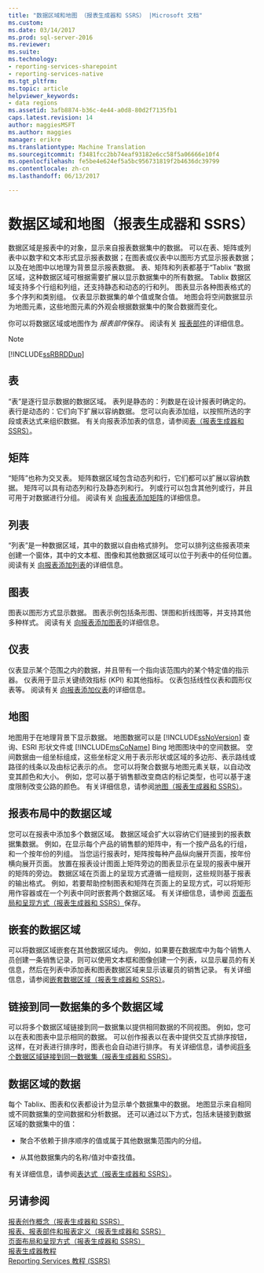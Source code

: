 ```yaml
---
title: "数据区域和地图 （报表生成器和 SSRS） |Microsoft 文档"
ms.custom: 
ms.date: 03/14/2017
ms.prod: sql-server-2016
ms.reviewer: 
ms.suite: 
ms.technology:
- reporting-services-sharepoint
- reporting-services-native
ms.tgt_pltfrm: 
ms.topic: article
helpviewer_keywords:
- data regions
ms.assetid: 3afb8874-b36c-4e44-a0d8-80d2f7135fb1
caps.latest.revision: 14
author: maggiesMSFT
ms.author: maggies
manager: erikre
ms.translationtype: Machine Translation
ms.sourcegitcommit: f3481fcc2bb74eaf93182e6cc58f5a06666e10f4
ms.openlocfilehash: fe5be4e624ef5a5bc956731819f2b4636dc39799
ms.contentlocale: zh-cn
ms.lasthandoff: 06/13/2017

---
```

# <a name="data-regions-and-maps-report-builder-and-ssrs"></a>数据区域和地图（报表生成器和 SSRS）
  数据区域是报表中的对象，显示来自报表数据集中的数据。 可以在表、矩阵或列表中以数字和文本形式显示报表数据；在图表或仪表中以图形方式显示报表数据；以及在地图中以地理为背景显示报表数据。 表、矩阵和列表都基于“Tablix  ”数据区域，这种数据区域可根据需要扩展以显示数据集中的所有数据。 Tablix 数据区域支持多个行组和列组，还支持静态和动态的行和列。 图表显示各种图表格式的多个序列和类别组。 仪表显示数据集的单个值或聚合值。 地图会将空间数据显示为地图元素，这些地图元素的外观会根据数据集中的聚合数据而变化。  
  
 你可以将数据区域或地图作为 *报表部件*保存。 阅读有关 [报表部件](../../reporting-services/report-design/report-parts-report-builder-and-ssrs.md)的详细信息。  
  
> [!NOTE]  
>  [!INCLUDE[ssRBRDDup](../../includes/ssrbrddup-md.md)]  
  
## <a name="table"></a>表  
 “表”是逐行显示数据的数据区域。 表列是静态的：列数是在设计报表时确定的。 表行是动态的：它们向下扩展以容纳数据。 您可以向表添加组，以按照所选的字段或表达式来组织数据。 有关向报表添加表的信息，请参阅[表（报表生成器和 SSRS）](../../reporting-services/report-design/tables-report-builder-and-ssrs.md)。  
  
## <a name="matrix"></a>矩阵  
 “矩阵”也称为交叉表。 矩阵数据区域包含动态列和行，它们都可以扩展以容纳数据。 矩阵可以具有动态列和行及静态列和行。 列或行可以包含其他列或行，并且可用于对数据进行分组。 阅读有关 [向报表添加矩阵](../../reporting-services/report-design/create-a-matrix-report-builder-and-ssrs.md)的详细信息。  
  
## <a name="list"></a>列表  
 “列表”是一种数据区域，其中的数据以自由格式排列。 您可以排列这些报表项来创建一个窗体，其中的文本框、图像和其他数据区域可以位于列表中的任何位置。 阅读有关 [向报表添加列表](../../reporting-services/report-design/create-invoices-and-forms-with-lists-report-builder-and-ssrs.md)的详细信息。  
  
## <a name="chart"></a>图表  
 图表以图形方式显示数据。 图表示例包括条形图、饼图和折线图等，并支持其他多种样式。 阅读有关 [向报表添加图表](../../reporting-services/report-design/charts-report-builder-and-ssrs.md)的详细信息。  
  
## <a name="gauge"></a>仪表  
 仪表显示某个范围之内的数据，并且带有一个指向该范围内的某个特定值的指示器。 仪表用于显示关键绩效指标 (KPI) 和其他指标。 仪表包括线性仪表和圆形仪表等。 阅读有关 [向报表添加仪表](../../reporting-services/report-design/gauges-report-builder-and-ssrs.md)的详细信息。  
  
## <a name="map"></a>地图  
 地图用于在地理背景下显示数据。 地图数据可以是 [!INCLUDE[ssNoVersion](../../includes/ssnoversion-md.md)] 查询、ESRI 形状文件或 [!INCLUDE[msCoName](../../includes/msconame-md.md)] Bing 地图图块中的空间数据。 空间数据由一组坐标组成，这些坐标定义用于表示形状或区域的多边形、表示路线或路径的线条以及由标记表示的点。 您可以将聚合数据与地图元素关联，以自动改变其颜色和大小。 例如，您可以基于销售额改变商店的标记类型，也可以基于速度限制改变公路的颜色。 有关详细信息，请参阅[地图（报表生成器和 SSRS）](../../reporting-services/report-design/maps-report-builder-and-ssrs.md)。  
  
## <a name="data-regions-in-the-report-layout"></a>报表布局中的数据区域  
 您可以在报表中添加多个数据区域。 数据区域会扩大以容纳它们链接到的报表数据集数据。 例如，在显示每个产品的销售额的矩阵中，有一个按产品名的行组，和一个按年份的列组。 当您运行报表时，矩阵按每种产品纵向展开页面，按年份横向展开页面。 放置在报表设计图面上矩阵旁边的图表显示在呈现的报表中展开的矩阵的旁边。 数据区域在页面上的呈现方式遵循一组规则，这些规则基于报表的输出格式。 例如，若要帮助控制图表和矩阵在页面上的呈现方式，可以将矩形用作容器或在一个列表中同时嵌套两个数据区域。 有关详细信息，请参阅 [页面布局和呈现方式（报表生成器和 SSRS）](../../reporting-services/report-design/page-layout-and-rendering-report-builder-and-ssrs.md)保存。  
  
## <a name="nested-data-regions"></a>嵌套的数据区域  
 可以将数据区域嵌套在其他数据区域内。 例如，如果要在数据库中为每个销售人员创建一条销售记录，则可以使用文本框和图像创建一个列表，以显示雇员的有关信息，然后在列表中添加表和图表数据区域来显示该雇员的销售记录。 有关详细信息，请参阅[嵌套数据区域（报表生成器和 SSRS）](../../reporting-services/report-design/nested-data-regions-report-builder-and-ssrs.md)。  
  
## <a name="multiple-data-regions-linked-to-the-same-dataset"></a>链接到同一数据集的多个数据区域  
 可以将多个数据区域链接到同一数据集以提供相同数据的不同视图。 例如，您可以在表和图表中显示相同的数据。 可以创作报表以在表中提供交互式排序按钮，这样，在对表进行排序时，图表也会自动进行排序。 有关详细信息，请参阅[将多个数据区域链接到同一数据集（报表生成器和 SSRS）](../../reporting-services/report-design/linking-multiple-data-regions-to-the-same-dataset-report-builder-and-ssrs.md)。  
  
## <a name="data-for-a-data-region"></a>数据区域的数据  
 每个 Tablix、图表和仪表都设计为显示单个数据集中的数据。 地图显示来自相同或不同数据集的空间数据和分析数据。 还可以通过以下方式，包括未链接到数据区域的数据集中的值：  
  
-   聚合不依赖于排序顺序的值或属于其他数据集范围内的分组。  
  
-   从其他数据集内的名称/值对中查找值。  
  
 有关详细信息，请参阅[表达式（报表生成器和 SSRS）](../../reporting-services/report-design/expressions-report-builder-and-ssrs.md)。  
  
## <a name="see-also"></a>另请参阅  
 [报表创作概念（报表生成器和 SSRS）](../../reporting-services/report-design/report-authoring-concepts-report-builder-and-ssrs.md)   
 [报表、报表部件和报表定义（报表生成器和 SSRS）](../../reporting-services/report-design/reports-report-parts-and-report-definitions-report-builder-and-ssrs.md)   
 [页面布局和呈现方式（报表生成器和 SSRS）](../../reporting-services/report-design/page-layout-and-rendering-report-builder-and-ssrs.md)   
 [报表生成器教程](../../reporting-services/report-builder-tutorials.md)   
 [Reporting Services 教程 (SSRS)](../../reporting-services/reporting-services-tutorials-ssrs.md)  
  
  
